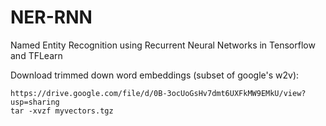 # NER-RNN
Named Entity Recognition using Recurrent Neural Networks in Tensorflow and TFLearn

Download trimmed down word embeddings (subset of google's w2v):
```
https://drive.google.com/file/d/0B-3ocUoGsHv7dmt6UXFkMW9EMkU/view?usp=sharing
tar -xvzf myvectors.tgz
```
